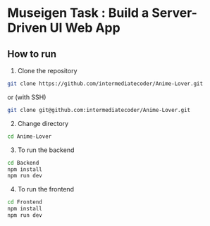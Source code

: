 # Museigen Task : Build a Server-Driven UI Web App

## How to run

1. Clone the repository

```bash
git clone https://github.com/intermediatecoder/Anime-Lover.git
```

or (with SSH)

```bash
git clone git@github.com:intermediatecoder/Anime-Lover.git
```

2. Change directory

```bash
cd Anime-Lover
```

3. To run the backend

```bash
cd Backend
npm install
npm run dev
```

4. To run the frontend

```bash
cd Frontend
npm install
npm run dev
```
